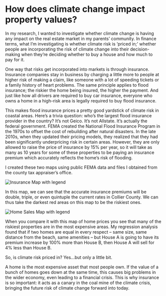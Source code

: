# How does climate change impact property values?
In my research, I wanted to investigate whether climate change is having any impact on the real estate market in my parents’ community. In finance terms, what I’m investigating is whether climate risk is ‘priced in;’ whether people are incorporating the risk of climate change into their decision-making when they’re deciding whether to buy a house and how much to pay for it.

One way that risks get incorporated into markets is through insurance. Insurance companies stay in business by charging a little more to people at higher risk of making a claim, like someone with a lot of speeding tickets or a family history of heart problems. The same principle applies to flood insurance; the riskier the home being insured, the higher the payment. And just like how all drivers are required to buy car insurance, everyone who owns a home in a high-risk area is legally required to buy flood insurance.

This makes flood insurance prices a pretty good yardstick of climate risk in coastal areas. Here’s a trivia question: who’s the largest flood insurance provider in the country? It’s not Geico. It’s not Allstate. It’s actually the federal government. FEMA created the National Flood Insurance Program in the 1970s to offset the cost of rebuilding after natural disasters. In the late 2010s, when they updated their pricing models, they realized that they had been significantly underpricing risk in certain areas. However, they are only allowed to raise the price of insurance by 15% per year, so it will take as many as 10 years for some of these properties to be paying an insurance premium which accurately reflects the home’s risk of flooding.

I created these two maps using public FEMA data and files I obtained from the county tax appraiser’s office.

![Insurance Map with legend](https://github.com/Patrick-Cleary/Florida_Climate_Risk_Real_Estate/assets/162040488/23f4ba1b-3fe0-4392-b673-fc6df31d15ee)

In this map, we can see that the accurate insurance premiums will be double, triple, or even quintuple the current rates in Collier County. We can thus take the darkest red areas on this map to be the riskiest ones. 

![Home Sales Map with legend](https://github.com/Patrick-Cleary/Florida_Climate_Risk_Real_Estate/assets/162040488/f35d7351-ac30-470a-831e-f6c7f1893f2e)

When you compare it with this map of home prices you see that many of the riskiest properties are in the most expensive areas. My regression analysis found that if two homes are equal in every respect – same size, same distance from the beach, same amenities – but House A is going to have its premium increase by 100% more than House B, then House A will sell for 4% less than House B.

So, is climate risk priced in? Yes…but only a little bit. 

A home is the most expensive asset that most people own. If the value of a bunch of homes goes down at the same time, this causes big problems in the wider economy, even leading to a financial crisis. This is why insurance is so important: it acts as a canary in the coal mine of the climate crisis, bringing the future risk of climate change forward into today. 
